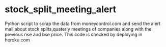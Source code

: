 # stock_split_meeting_alert
Python script to scrap the data from moneycontrol.com and send the alert mail about stock splits,quaterly meetings of companies along with the previous nse and bse price.
This code is checked by deploying in heroku.com
